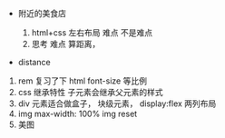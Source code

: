 - 附近的美食店
  1. html+css  左右布局 难点 不是难点
  2. 思考 难点 算距离， 

- distance 

1. rem 复习了下   html font-size 等比例
2. css 继承特性 子元素会继承父元素的样式
3. div 元素适合做盒子， 块级元素， display:flex  两列布局
4. img  max-width: 100%  img reset 
5. 美图    